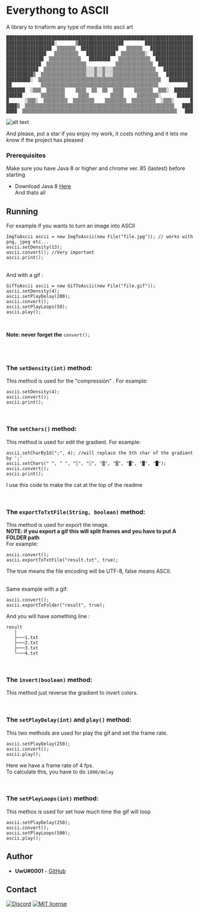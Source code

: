 # Everythong to ASCII
A library to trnaform any type of media into ascii art

```
▓▓▓▓▓▓▓▓▓▓▓▓▓▓▓▓▓▓▓▓▓▓▓▓▓▓▓▓▓▓▓▓▓▓▓▓▓▓▓▓▓▓▓▓▓▓▓▓▓▓▓▓▓▓▓▓▓▓▓▓▓▓▓▓▓▓▓▓▓▓
▓▓▓▓▓▓▓▓▓▓▓▓▓▓▓▓▓▓░       ▒▓▓▓▓▓▓▓▓▓▓▓▓▓▓▓▓▓        ▓▓▓▓▓▓▓▓▓▓▓▓▓▓▓▓▓▓
▓▓▓▓▓▓▓▓▓▓▓▓▓▓▓▓▓  ▒▒▒▒▒▒▒  ▓▓▓▓▓▓▓▓▓▓▓▓▓▓   ▒▒▒▒▒▒   ▓▓▓▓▓▓▓▓▓▓▓▓▓▓▓▓
▓▓▓▓▓▓▓▓▓▓▓▓▓▓▓   ▒▒▒▒▒▒▒▒▒   ▓▓▓▓▓▓▓▓▓▓▓  ▒▒▒▒▒▒▒▒▒░  ▓▓▓▓▓▓▓▓▓▓▓▓▓▓▓
▓▓▓▓▓▓▓▓▓▓▓▓▓▓  ▒▒▒▒▒▒▒▒▒▒▒▒   ▓▓▓▓▓▓▓▓   ▒▒▒▒▒▒▒▒▒▒▒▒  ▓▓▓▓▓▓▓▓▓▓▓▓▓▓
▓▓▓▓▓▓▓▓▓▓▓▓▓  ▒▒▒▒▒▒▒▒▒▒▒▒▒▒▒           ▒▒▒▒▒▒▒▒▒▒▒▒▒▒  ▓▓▓▓▓▓▓▓▓▓▓▓▓
▓▓▓▓▓▓▓▓▓▓▓▓  ▒▒▒▒▒▒▒▒▒▒▒▒▒▒▒▒░░░▒░░▒░░░▒▒▒▒▒▒▒▒▒▒▒▒▒▒▒▒   ▓▓▓▓▓▓▓▓▓▓▓
▓▓▓▓▓▓▓▓▓▓▒  ▒▒▒▒▒▒▒▒▒▒▒▒▒▒▒▒▒░░░▒░░▒░░░▒▒▒▒▒▒▒▒▒▒▒▒▒▒▒▒▒   ▓▓▓▓▓▓▓▓▓▓
▓▓▓▓▓▓▓▓▓░  ▒▒▒▒▒▒▒▒▒▒▒▒▒▒▒▒▒▒▒▒▒▒▒▒▒▒▒▒▒▒▒▒▒▒▒▒▒▒▒▒▒▒▒▒▒▒   ▓▓▓▓▓▓▓▓▓
▓▓           ▒▒▒▒▒▒▒▒▒▒▒▒▒▒▒▒▒▒▒▒▒▒▒▒▒▒▒▒▒▒▒▒▒▒▒▒▒▒▒▒▒▒▒▒           ▓▓
▓▓▓▓▓▓▓  ░▒▒▒  ▒▒▒▒▒▒▒    ▒▒▒▒  ▒▒  ▒▒  ▒▒▒▒    ▒▒▒▒▒▒▒  ▒▒▒░  ▓▓▓▓▓▓▓
▓▓▓▓▓▓       ▒▒▒▒▒▒▒▒▒     ▒▒▒▒        ▒▒▒▒▒     ▒▒▒▒▒▒▒▒░      ▓▓▓▓▓▓
▓      ░▒▒▒░  ▒▒▒▒▒▒▒▒▒  ▒▒▒▒▒▒▒▒    ▒▒▒▒▒▒▒▒  ▒▒▒▒▒▒▒▒▒  ░▒▒▒░      ▓
▓▓▓▓▒  ▒▒▒▒▒▒▒▒▒▒▒▒▒▒▒▒▒▒▒▒▒▒▒▒▒▒▒▒▒▒▒▒▒▒▒▒▒▒▒▒▒▒▒▒▒▒▒▒▒▒▒▒▒▒▒▒   ▓▓▓▓
▓▓▓▓  ▒▒▒▒▒▒▒▒▒▒▒▒▒▒▒▒▒▒▒▒▒▒▒▒▒▒▒▒▒▒▒▒▒▒▒▒▒▒▒▒▒▒▒▒▒▒▒▒▒▒▒▒▒▒▒▒▒▒   ▓▓▓
```

![alt text](https://github.com/UwUDev/Everything-To-Ascii/blob/master/preview.gif?raw=true)

And please, put a star if you enjoy my work, it costs nothing and it lets me know if the project has pleased

### Prerequisites

Make sure you have Java 8 or higher and chrome ver. 85 (lastest) before starting

* Download Java 8 [Here](https://www.java.com/download/)  
And thats all

## Running

For example if you wants to turn an image into ASCII

```
ImgToAscii ascii = new ImgToAscii(new File("file.jpg")); // works with png, jpeg etc...
ascii.setDensity(13);
ascii.convert(); //Very important
ascii.print();
```
<br>
And with a gif :

```
GifToAscii ascii = new GifToAscii(new File("file.gif"));
ascii.setDensity(4);
ascii.setPlayDelay(200);
ascii.convert();
ascii.setPlayLoops(50);
ascii.play();
```
<br>

**Note: never forget the** `convert();`

<br>
<br>

### The `setDensity(int)` method:  
This method is used for the "compression"  .
For example:

```
ascii.setDensity(4);
ascii.convert();
ascii.print();
```
<br>

### The `setChars()` method:  
This method is used for edit the gradient.
For example:

```
ascii.setCharById(";", 4); //will replace the 5th char of the gradient by ';'
ascii.setChars(" ", " ", "░", "░", "▒", "▒", "▓", "▓", "█");
ascii.convert();
ascii.print();
```

I use this code to make the cat at the top of the readme

<br>

### The `exportToTxtFile(String, boolean)` method:  
This method is used for export the image.  
**NOTE: if you export a gif this will split frames and you have to put A FOLDER path**  
For example:

```
ascii.convert();
ascii.exportToTxtFile("result.txt", true);
```

The true means the file encoding will be UTF-8, false means ASCII.  

<br>
Same example with a gif:

```
ascii.convert();
ascii.exportToFolder("result", true);
```
And you will have something line :

```
result
   │
   ├───1.txt
   ├───2.txt
   ├───3.txt
   └───4.txt
```

<br>

### The `invert(boolean)` method:  
This method just reverse the gradient to invert colors.

<br>

### The `setPlayDelay(int)` and `play()` method:  
This two methods are used for play the gif and set the frame rate.

```
ascii.setPlayDelay(250);
ascii.convert();
ascii.play();
```

Here we have a frame rate of 4 fps.  
To calculate this, you have to do `1000/delay`

<br>

### The `setPlayLoops(int)` method:  
This methos is used for set how much time the gif will loop

```
ascii.setPlayDelay(250);
ascii.convert();
ascii.setPlayLoops(500);
ascii.play();
```

## Author

* **UwU#0001** - [GitHub](https://github.com/UwU0001)

## Contact
[![Discord](https://discordapp.com/api/guilds/752493878334193674/widget.png)](https://discord.gg/fjzQ9AD)
[![MIT license](https://img.shields.io/badge/-Telegram-blue.svg)](https://t.me/UwUDev)
